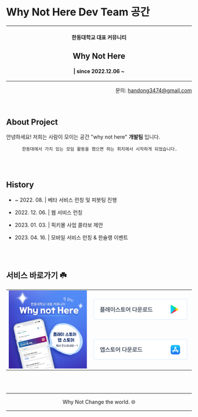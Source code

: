 # Why Not Here Dev Team 공간

<hr/>
  <div align="center">
    <h4>한동대학교 대표 커뮤니티</h4>
    <h2>Why Not Here</h2>
    <h4> | since 2022.12.06 ~ </h4>
  </div>
<hr/>

<div align="right">
   문의: <a href="https://github.com/osj3474">handong3474@gmail.com</a>
</div>

<br />
<br />

## About Project
안녕하세요! 저희는 사람이 모이는 공간 "why not here" <b>개발팀</b> 입니다.

          한동대에서 가치 있는 모임 활동을 했으면 하는 취지에서 시작하게 되었습니다.

<br />
<br />

## History

- ~ 2022\. 08\.    | 베타 서비스 런칭 및 피봇팅 진행

- 2022\. 12\. 06\. | 웹 서비스 런칭

- 2023\. 01\. 03\. | 픽키몰 사업 콜라보 제안

- 2023\. 04\. 16\. | 모바일 서비스 런칭 & 한슐랭 이벤트



<br />
<br />

## 서비스 바로가기 ☘️

<table>
  <tr>
    <td valign="top" width="42%" rowspan='2'>
      <img src="../assets/store.png" align="left" style="width: 98%" />
    </td>
    <td valign="top" width="50%" style="text-align: center; vertical-align: middle;">
      <a href="https://play.google.com/store/apps/details?id=com.sangjin.whynot">
        <img src="../assets/playstore.png" align="left" style="width: 98%" />
      </a>
    </td>
  </tr>
  <tr>
    <td valign="top" width="50%" style="text-align: center; vertical-align: middle;"> 
      <a href="https://apps.apple.com/kr/app/whynothere/id1665014097">
        <img src="../assets/appstore.png" align="left" style="width: 98%" />
      </a>
    </td>
  </tr>
</table>

<br />
<br />

<hr/>
  <div align="center">
    Why Not Change the world. 🌐
  </div>
<hr/>



